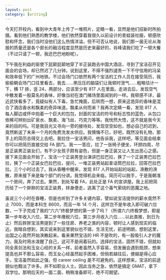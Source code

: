 ```yaml
---
layout: post
category: [writing]
---
```


今天打开校内，看到中大青年上传了一堆照片，定睛一看，显然是他们招新时所拍摄。看到他们熟悉的教学楼，他们依然穿着我很久以前设计的青蛙装社服，顿感欣慰和怀念，我们当时没他们这么热情洋溢，但不可否认地说，我们那一届无论从海报的质量还是各个部长的融洽程度显然是历史来最好的，肖峰请我们吃了一顿大餐（不过只请了一顿，我还巴巴地盼呢）。

下午我在利益的驱使下屁颠屁颠地穿了半正装跑去中国大酒店，寻到了宝洁召开见面会的会场，却已然迟了几分钟。说到这里，不得不强烈谴责一下不守信用的冯呆和效率低下的广州地铁。不过会场门口依然有两个宝洁的工作人员在接受简历，我偷偷朝会场门口往里看去，我去……黑压压的脑袋们让我顿时泄气……粗略估计一下，横 17 排，竖 24，两部分，应该至少有 817 人在里面。走进去后，发现空气中散发着一股莫名的香味，好像当初在澳门赌场里面闻到的一样。我顿感不详，最近武侠看多了，竟疑似有人下毒，急忙掩面，后转而一想，原来这诡异的香味是混合了酒店香水和飘柔的奇异味道。飘柔从何而来？我再次定睛一看，发现 817 人每人脚边或怀中抱着一个巨大的包包，封面的宝洁的符号和标志性的蓝色，从包口依稀可辨别出矿泉水、飘柔、海飞丝、巧克力等等。我恍然大悟，这不就是我今天来的目的吗。可是我目光又寻向一旁的接待处，发现空空如也，想必自己的迟到，竟然断送了未来一个月的免费洗发水供应。我懊悔不已，好吧，既然没有礼物，那手上的简历总得交上去吧。我拉住一宝洁男问，他告诉我，这样吧，等见面会结束你可以把简历直接交给 FA 部门。我一一答应，拉了一张椅子便坐，环顾四周，尽是正装男正装女们，有不少女孩子颇有姿色，但是一身正装又让人生出恶心之感。接下来见面会开始了，宝洁一个正装男登台演讲巴拉巴拉，换了一个正装男巴拉巴拉，换了一个正装女巴拉巴拉，提问，一堆正装男站起拿话筒巴拉拉，回答巴拉巴拉。三个小时过去了。我从昏睡中醒来，发现 817 人开始站起的站起，涣散的涣散，原来接下来是每个部门的分讲。我觉得机会来临，简历可以脱手，于是我朝准一个房间，奔了过去。果然，到处写着 FA，此处正是 FA 的宣讲屋。我上前把简历给了一个胖胖的宝洁正装男，转身便走，逃离了这个毒气萦绕的恶魔之地。

虽说三个小时在昏睡，但是也听到了许多关键内容，譬如说宝洁提供的薪水竟然不止 7000，而是本科生 8600，而且一年 14 个月，这样岂不是年收入即可破六位数，一下子完成了我的“六六”终极梦想的第一步了吗？（所谓六六终极梦想，即是第一步年收入六位，第二步年缴税六位，第三步月收入六位……以此类推，到日为止）然后胖胖宝洁男提到了一些住房、养老之类的内容，顿时让人感到现实的临近。我暗自想到，其实说来到这里貌似也不错，生活无忧，前途明朗，想到这里，出国之心竟然开始涣散起来。看来果然宝洁的 HR 不是吹的，有一股吸引人才的魔力。我及时用水泼醒了自己，这可不是闹着玩的。选择的宝洁，固然不错，但就如同全真剑法和玉女心经的关系一样，前者虽然入手容易，但发展会遇到瓶颈，想来提高也并不那么容易，而玉女心经虽然起手困难，但倘若越往后，便越是得心应手。宝洁虽然如此之强，但 career ceiling 是不可避免的。这样想来，宝洁的前途貌似也黯淡了许多。并不如职业人士。因此当务之急，依然是搞定 GMAT，拿下双学位。那明后天的一面二面，稍稍准备即可，绝不可期望。
